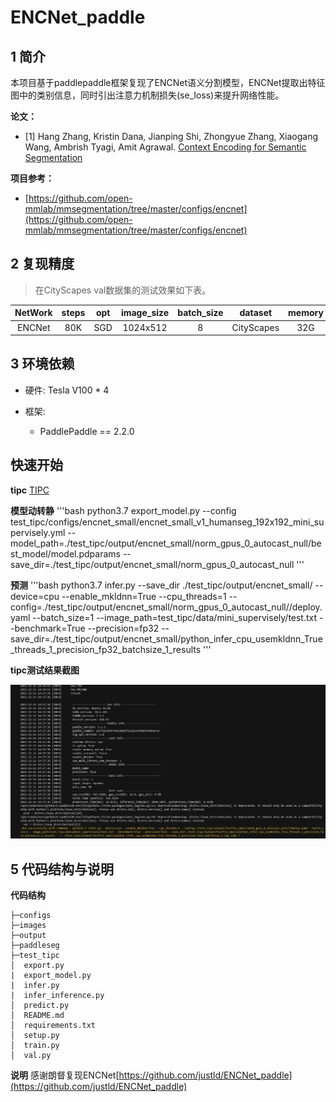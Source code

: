 # ENCNet_paddle


## 1 简介

本项目基于paddlepaddle框架复现了ENCNet语义分割模型，ENCNet提取出特征图中的类别信息，同时引出注意力机制损失(se_loss)来提升网络性能。

**论文：**
- [1] Hang Zhang, Kristin Dana, Jianping Shi, Zhongyue Zhang, Xiaogang Wang, Ambrish Tyagi, Amit Agrawal. [Context Encoding for Semantic Segmentation](https://paperswithcode.com/paper/context-encoding-for-semantic-segmentation)

**项目参考：**
- [https://github.com/open-mmlab/mmsegmentation/tree/master/configs/encnet](https://github.com/open-mmlab/mmsegmentation/tree/master/configs/encnet)

## 2 复现精度
>在CityScapes val数据集的测试效果如下表。

|NetWork |steps|opt|image_size|batch_size|dataset|memory|card|mIou|config|weight|log|
| :---: | :---: | :---: | :---: | :---: | :---: | :---: | :---: | :---: | :---: | :---: | :---: |
|ENCNet|80K|SGD|1024x512|8|CityScapes|32G|4|78.70|[encnet_cityscapes_1024x512_80k.yml](configs/encnet/encnet_cityscapes_1024x512_80k.yml)|[link](https://bj.bcebos.com/v1/ai-studio-cluster-infinite-task/outputs/105022.tar?authorization=bce-auth-v1%2F0ef6765c1e494918bc0d4c3ca3e5c6d1%2F2021-11-24T10%3A37%3A31Z%2F-1%2F%2F1d0504cbdf4fac38dc60c1298e9b632e739d1a2f952485056a8f50ff45f3344b)|[-](-)|


## 3 环境依赖
- 硬件: Tesla V100 * 4

- 框架:
    - PaddlePaddle == 2.2.0


## 快速开始
**tipc**
[TIPC](test_tipc/docs/test_train_inference_python.md)

**模型动转静**
'''bash
python3.7 export_model.py --config test_tipc/configs/encnet_small/encnet_small_v1_humanseg_192x192_mini_supervisely.yml --model_path=./test_tipc/output/encnet_small/norm_gpus_0_autocast_null/best_model/model.pdparams --save_dir=./test_tipc/output/encnet_small/norm_gpus_0_autocast_null
'''

**预测**
'''bash
python3.7 infer.py --save_dir ./test_tipc/output/encnet_small/ --device=cpu --enable_mkldnn=True --cpu_threads=1 --config=./test_tipc/output/encnet_small/norm_gpus_0_autocast_null//deploy.yaml --batch_size=1 --image_path=test_tipc/data/mini_supervisely/test.txt --benchmark=True --precision=fp32 --save_dir=./test_tipc/output/encnet_small/python_infer_cpu_usemkldnn_True_threads_1_precision_fp32_batchsize_1_results
'''


**tipc测试结果截图**
<div align="center">
    <img src="test_tipc\data\tipc_result.PNG" width="1000">
</div>


## 5 代码结构与说明
**代码结构**
```
├─configs  
├─images  
├─output  
├─paddleseg  
├─test_tipc  
│  export.py  
|  export_model.py  
|  infer.py  
|  infer_inference.py  
│  predict.py  
│  README.md  
│  requirements.txt  
│  setup.py  
│  train.py  
│  val.py  
```
**说明**
 感谢朗督复现ENCNet[https://github.com/justld/ENCNet_paddle](https://github.com/justld/ENCNet_paddle)

